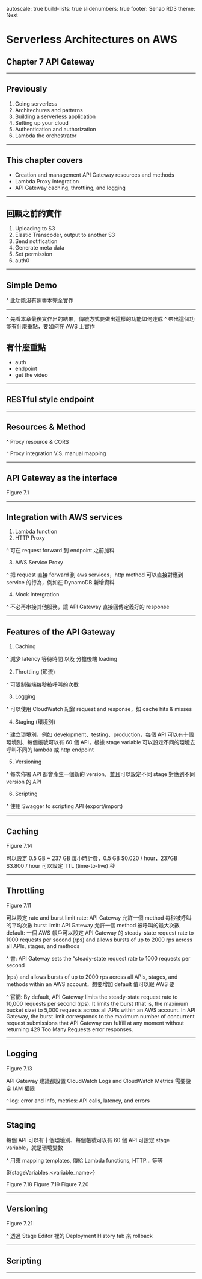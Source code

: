 autoscale: true
build-lists: true
slidenumbers: true
footer: Senao RD3
theme: Next

# Serverless Architectures on AWS
## Chapter 7 API Gateway

---

## Previously

1. Going serverless
2. Architechures and patterns
3. Building a serverless application
4. Setting up your cloud
5. Authentication and authorization
6. Lambda the orchestrator

---

## This chapter covers

- Creation and management API Gateway resources and methods
- Lambda Proxy integration
- API Gateway caching, throttling, and logging

---

## 回顧之前的實作

1. Uploading to S3
2. Elastic Transcoder, output to another S3
3. Send notification
4. Generate meta data
5. Set permission
6. auth0

---

## Simple Demo

^ 此功能沒有照書本完全實作

---

^ 先看本章最後實作出的結果，傳統方式要做出這樣的功能如何達成
^ 帶出這個功能有什麼重點，要如何在 AWS 上實作

## 有什麼重點

- auth
- endpoint
- get the video

---

## RESTful style endpoint

---

## Resources & Method

^ Proxy resource & CORS

^ Proxy integration V.S. manual mapping

---

## API Gateway as the interface

Figure 7.1

---

## Integration with AWS services

1. Lambda function
2. HTTP Proxy

^ 可在 request forward 到 endpoint 之前加料

3. AWS Service Proxy

^ 把 request 直接 forward 到 aws services，http method 可以直接對應到 service 的行為，例如在 DynamoDB 新增資料

4. Mock Intergration

^ 不必再串接其他服務，讓 API Gateway 直接回傳定義好的 response

---

## Features of the API Gateway

1. Caching

^ 減少 latency 等待時間 以及 分擔後端 loading

2. Throttling (節流)

^ 可限制後端每秒被呼叫的次數

3. Logging

^  可以使用 CloudWatch 紀錄 request and response，如 cache hits & misses

4. Staging (環境別)

^ 建立環境別，例如 development、testing、production，每個 API 可以有十個環境別、每個帳號可以有 60 個 API，根據 stage variable 可以設定不同的環境去呼叫不同的 lambda 或 http endpoint

5. Versioning

^ 每次佈署 API 都會產生一個新的 version，並且可以設定不同 stage 對應到不同 version 的 API

6. Scripting

^ 使用 Swagger to scripting API (export/import)

---

## Caching

Figure 7.14

可以設定 0.5 GB ~ 237 GB
每小時計費，0.5 GB $0.020 / hour，237GB $3.800 / hour
可以設定 TTL (time-to-live) 秒

---

## Throttling

Figure 7.11

可以設定 rate and burst limit
rate: API Gateway 允許一個 method 每秒被呼叫的平均次數
burst limit: API Gateway 允許一個 method 被呼叫的最大次數
default: 一個 AWS 帳戶可以設定 API Gateway 的 steady-state request rate to 1000 requests per second (rps) and allows bursts of up to 2000 rps across all APIs, stages, and methods

^ 書: API Gateway sets the “steady-state request rate to 1000 requests per second

(rps) and allows bursts of up to 2000 rps across all APIs, stages, and methods within an
AWS account，想要增加 default 值可以跟 AWS 要

^ 官網: By default, API Gateway limits the steady-state request rate to 10,000 requests per second (rps). It limits the burst (that is, the maximum bucket size) to 5,000 requests across all APIs within an AWS account. In API Gateway, the burst limit corresponds to the maximum number of concurrent request submissions that API Gateway can fulfill at any moment without returning 429 Too Many Requests error responses.

---

## Logging

Figure 7.13

API Gateway 建議都設置 CloudWatch Logs and CloudWatch Metrics
需要設定 IAM 權限

^ log: error and info, metrics: API calls, latency, and errors

---

## Staging

每個 API 可以有十個環境別、每個帳號可以有 60 個 API
可設定 stage variable，就是環境變數

^ 用來 mapping templates, 傳給 Lambda functions, HTTP... 等等

${stageVariables.<variable_name>}

Figure 7.18
Figure 7.19
Figure 7.20

---

## Versioning

Figure 7.21

^ 透過 Stage Editor 裡的 Deployment History tab 來 rollback

---

## Scripting

---